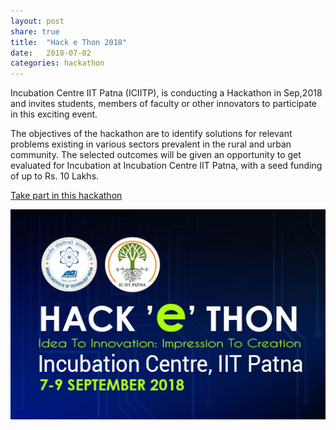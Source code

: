 ```yaml
---
layout: post
share: true
title:  "Hack e Thon 2018"
date:   2018-07-02
categories: hackathon
---
```




Incubation Centre IIT Patna (ICIITP), is conducting a Hackathon in Sep,2018 and invites students, members of faculty or other innovators to participate in this exciting event.

The objectives of the hackathon are to identify solutions for relevant problems existing in various sectors prevalent in the rural and urban community. The selected outcomes will be given an opportunity to get evaluated for Incubation at Incubation Centre IIT Patna, with a seed funding of up to Rs. 10 Lakhs.

[Take part in this hackathon](https://innovate.mygov.in/iitp/)

![Poster for hackethon](/images/hacke.jpg)
